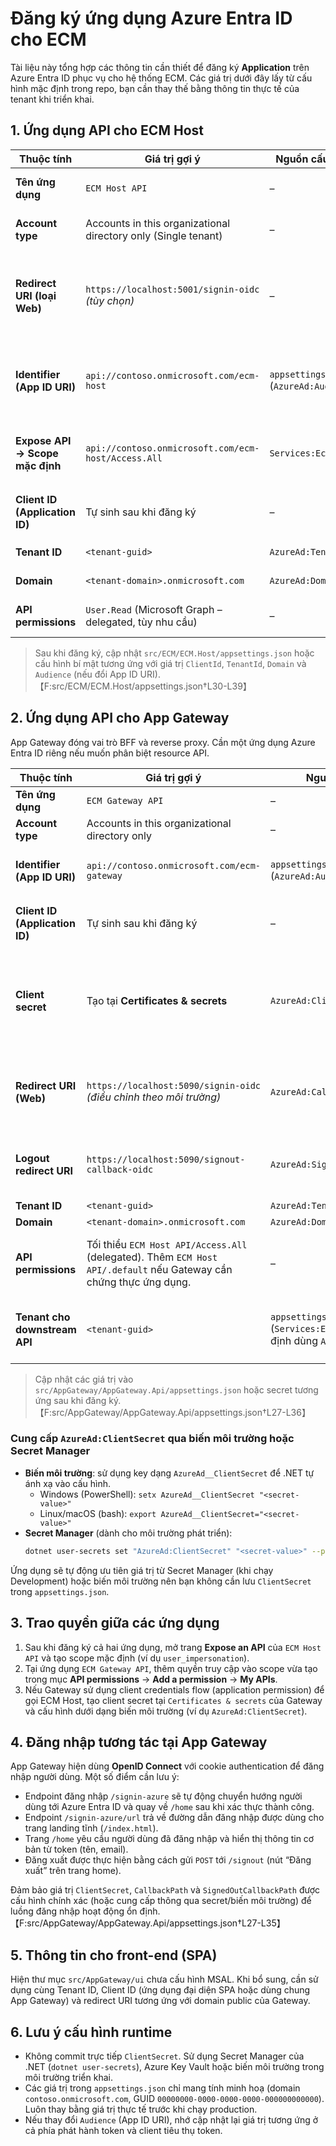 # Đăng ký ứng dụng Azure Entra ID cho ECM

Tài liệu này tổng hợp các thông tin cần thiết để đăng ký **Application** trên Azure Entra ID phục vụ cho hệ thống ECM. Các giá trị dưới đây lấy từ cấu hình mặc định trong repo, bạn cần thay thế bằng thông tin thực tế của tenant khi triển khai.

## 1. Ứng dụng API cho ECM Host

| Thuộc tính | Giá trị gợi ý | Nguồn cấu hình | Ghi chú |
|------------|---------------|----------------|--------|
| **Tên ứng dụng** | `ECM Host API` | – | Có thể tùy chỉnh theo chuẩn đặt tên nội bộ. |
| **Account type** | Accounts in this organizational directory only (Single tenant) | – | Phù hợp khi triển khai nội bộ trong 1 tenant. |
| **Redirect URI (loại Web)** | `https://localhost:5001/signin-oidc` _(tùy chọn)_ | – | Chỉ cần khi sử dụng OpenID Connect interactive flow. Với API thuần bearer token có thể bỏ qua. |
| **Identifier (App ID URI)** | `api://contoso.onmicrosoft.com/ecm-host` | `appsettings.json` (`AzureAd:Audience`) | Phải chứa verified domain/tenant ID/app ID theo chính sách mới của Entra. |
| **Expose API → Scope mặc định** | `api://contoso.onmicrosoft.com/ecm-host/Access.All` | `Services:EcmScope` | Sử dụng cho delegated flow; client credentials tiếp tục dùng `/.default`. |
| **Client ID (Application ID)** | Tự sinh sau khi đăng ký | – | Thay vào cấu hình `AzureAd:ClientId` của `ECM.Host`. |
| **Tenant ID** | `<tenant-guid>` | `AzureAd:TenantId` | Điền GUID tenant thực tế. |
| **Domain** | `<tenant-domain>.onmicrosoft.com` | `AzureAd:Domain` | Giúp SDK xác định authority. |
| **API permissions** | `User.Read` (Microsoft Graph – delegated, tùy nhu cầu) | – | Thêm các scope cần thiết nếu API gọi dịch vụ khác. |

> Sau khi đăng ký, cập nhật `src/ECM/ECM.Host/appsettings.json` hoặc cấu hình bí mật tương ứng với giá trị `ClientId`, `TenantId`, `Domain` và `Audience` (nếu đổi App ID URI).【F:src/ECM/ECM.Host/appsettings.json†L30-L39】

## 2. Ứng dụng API cho App Gateway

App Gateway đóng vai trò BFF và reverse proxy. Cần một ứng dụng Azure Entra ID riêng nếu muốn phân biệt resource API.

| Thuộc tính | Giá trị gợi ý | Nguồn cấu hình | Ghi chú |
|------------|---------------|----------------|--------|
| **Tên ứng dụng** | `ECM Gateway API` | – | Có thể đổi tên. |
| **Account type** | Accounts in this organizational directory only | – | Giống ECM Host. |
| **Identifier (App ID URI)** | `api://contoso.onmicrosoft.com/ecm-gateway` | `appsettings.json` (`AzureAd:Audience`) | Đồng bộ với cấu hình ứng dụng và tuân thủ chính sách Entra mới. |
| **Client ID (Application ID)** | Tự sinh sau khi đăng ký | – | Gán vào `AzureAd:ClientId` của App Gateway. |
| **Client secret** | Tạo tại **Certificates & secrets** | `AzureAd:ClientSecret` | Bắt buộc để thực hiện đăng nhập OpenID Connect server-side. Nên cấu hình qua biến môi trường hoặc Secret Manager. |
| **Redirect URI (Web)** | `https://localhost:5090/signin-oidc` _(điều chỉnh theo môi trường)_ | `AzureAd:CallbackPath` | Cần trùng với cấu hình trong ứng dụng để Azure chuyển hướng sau khi xác thực. |
| **Logout redirect URI** | `https://localhost:5090/signout-callback-oidc` | `AzureAd:SignedOutCallbackPath` | Đảm bảo người dùng được chuyển hướng đúng sau khi đăng xuất. |
| **Tenant ID** | `<tenant-guid>` | `AzureAd:TenantId` | Trùng với tenant. |
| **Domain** | `<tenant-domain>.onmicrosoft.com` | `AzureAd:Domain` | |
| **API permissions** | Tối thiểu `ECM Host API/Access.All` (delegated). Thêm `ECM Host API/.default` nếu Gateway cần chứng thực ứng dụng. | – | Cấp quyền thông qua mục **API permissions** và grant admin consent. |
| **Tenant cho downstream API** | `<tenant-guid>` | `appsettings.json` (`Services:EcmTenantId`, mặc định dùng `AzureAd:TenantId`) | Bắt buộc khi cho phép người dùng từ tenant khác đăng nhập (B2B). |

> Cập nhật các giá trị vào `src/AppGateway/AppGateway.Api/appsettings.json` hoặc secret tương ứng sau khi đăng ký.【F:src/AppGateway/AppGateway.Api/appsettings.json†L27-L36】

### Cung cấp `AzureAd:ClientSecret` qua biến môi trường hoặc Secret Manager

- **Biến môi trường**: sử dụng key dạng `AzureAd__ClientSecret` để .NET tự ánh xạ vào cấu hình.
  - Windows (PowerShell): `setx AzureAd__ClientSecret "<secret-value>"`
  - Linux/macOS (bash): `export AzureAd__ClientSecret="<secret-value>"`
- **Secret Manager** (dành cho môi trường phát triển):
  ```bash
  dotnet user-secrets set "AzureAd:ClientSecret" "<secret-value>" --project src/AppGateway/AppGateway.Api/AppGateway.Api.csproj
  ```

Ứng dụng sẽ tự động ưu tiên giá trị từ Secret Manager (khi chạy Development) hoặc biến môi trường nên bạn không cần lưu `ClientSecret` trong `appsettings.json`.

## 3. Trao quyền giữa các ứng dụng

1. Sau khi đăng ký cả hai ứng dụng, mở trang **Expose an API** của `ECM Host API` và tạo scope mặc định (ví dụ `user_impersonation`).
2. Tại ứng dụng `ECM Gateway API`, thêm quyền truy cập vào scope vừa tạo trong mục **API permissions** → **Add a permission** → **My APIs**.
3. Nếu Gateway sử dụng client credentials flow (application permission) để gọi ECM Host, tạo client secret tại `Certificates & secrets` của Gateway và cấu hình dưới dạng biến môi trường (ví dụ `AzureAd:ClientSecret`).

## 4. Đăng nhập tương tác tại App Gateway

App Gateway hiện dùng **OpenID Connect** với cookie authentication để đăng nhập người dùng. Một số điểm cần lưu ý:

- Endpoint đăng nhập `/signin-azure` sẽ tự động chuyển hướng người dùng tới Azure Entra ID và quay về `/home` sau khi xác thực thành công.
- Endpoint `/signin-azure/url` trả về đường dẫn đăng nhập được dùng cho trang landing tĩnh (`/index.html`).
- Trang `/home` yêu cầu người dùng đã đăng nhập và hiển thị thông tin cơ bản từ token (tên, email).
- Đăng xuất được thực hiện bằng cách gửi `POST` tới `/signout` (nút “Đăng xuất” trên trang home).

Đảm bảo giá trị `ClientSecret`, `CallbackPath` và `SignedOutCallbackPath` được cấu hình chính xác (hoặc cung cấp thông qua secret/biến môi trường) để luồng đăng nhập hoạt động ổn định.【F:src/AppGateway/AppGateway.Api/appsettings.json†L27-L35】

## 5. Thông tin cho front-end (SPA)

Hiện thư mục `src/AppGateway/ui` chưa cấu hình MSAL. Khi bổ sung, cần sử dụng cùng Tenant ID, Client ID (ứng dụng đại diện SPA hoặc dùng chung App Gateway) và redirect URI tương ứng với domain public của Gateway.

## 6. Lưu ý cấu hình runtime

- Không commit trực tiếp `ClientSecret`. Sử dụng Secret Manager của .NET (`dotnet user-secrets`), Azure Key Vault hoặc biến môi trường trong môi trường triển khai.
- Các giá trị trong `appsettings.json` chỉ mang tính minh hoạ (domain `contoso.onmicrosoft.com`, GUID `00000000-0000-0000-0000-000000000000`). Luôn thay bằng giá trị thực tế trước khi chạy production.
- Nếu thay đổi `Audience` (App ID URI), nhớ cập nhật lại giá trị tương ứng ở cả phía phát hành token và client tiêu thụ token.

